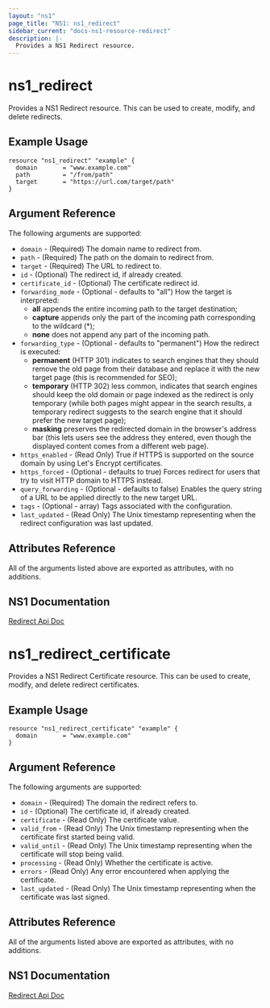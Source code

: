 ```yaml
---
layout: "ns1"
page_title: "NS1: ns1_redirect"
sidebar_current: "docs-ns1-resource-redirect"
description: |-
  Provides a NS1 Redirect resource.
---
```


# ns1\_redirect

Provides a NS1 Redirect resource. This can be used to create, modify, and delete redirects.

## Example Usage

```hcl
resource "ns1_redirect" "example" {
  domain       = "www.example.com"
  path         = "/from/path"
  target       = "https://url.com/target/path"
}
```

## Argument Reference

The following arguments are supported:

* `domain` - (Required) The domain name to redirect from.
* `path` - (Required) The path on the domain to redirect from.
* `target` - (Required) The URL to redirect to.
* `id` - (Optional) The redirect id, if already created.
* `certificate_id` - (Optional) The certificate redirect id.
* `forwarding_mode` - (Optional - defaults to "all") How the target is interpreted:
  * __all__       appends the entire incoming path to the target destination;
  * __capture__   appends only the part of the incoming path corresponding to the wildcard (*);
  * __none__      does not append any part of the incoming path.
* `forwarding_type` - (Optional - defaults to "permanent") How the redirect is executed:
  * __permanent__ (HTTP 301) indicates to search engines that they should remove the old page from
                  their database and replace it with the new target page (this is recommended for SEO);
  * __temporary__ (HTTP 302) less common, indicates that search engines should keep the old domain or
                  page indexed as the redirect is only temporary (while both pages might appear in the
                  search results, a temporary redirect suggests to the search engine that it should
                  prefer the new target page);
  * __masking__   preserves the redirected domain in the browser's address bar (this lets users see the
                  address they entered, even though the displayed content comes from a different web page).
* `https_enabled` - (Read Only) True if HTTPS is supported on the source domain by using Let's Encrypt certificates.
* `https_forced` - (Optional - defaults to true) Forces redirect for users that try to visit HTTP domain to HTTPS instead.
* `query_forwarding` - (Optional - defaults to false) Enables the query string of a URL to be applied directly to the new target URL.
* `tags` - (Optional - array) Tags associated with the configuration.
* `last_updated` - (Read Only) The Unix timestamp representing when the redirect configuration was last updated.

## Attributes Reference

All of the arguments listed above are exported as attributes, with no
additions.

## NS1 Documentation

[Redirect Api Doc](https://ns1.com/api#redirect)


# ns1\_redirect\_certificate

Provides a NS1 Redirect Certificate resource. This can be used to create, modify, and delete redirect certificates.

## Example Usage

```hcl
resource "ns1_redirect_certificate" "example" {
  domain       = "www.example.com"
}
```

## Argument Reference

The following arguments are supported:

* `domain` - (Required) The domain the redirect refers to.
* `id` - (Optional) The certificate id, if already created.
* `certificate` - (Read Only) The certificate value.
* `valid_from` - (Read Only) The Unix timestamp representing when the certificate first started being valid.
* `valid_until` - (Read Only) The Unix timestamp representing when the certificate will stop being valid.
* `processing` - (Read Only) Whether the certificate is active.
* `errors` - (Read Only) Any error encountered when applying the certificate.
* `last_updated` - (Read Only) The Unix timestamp representing when the certificate was last signed.

## Attributes Reference

All of the arguments listed above are exported as attributes, with no
additions.

## NS1 Documentation

[Redirect Api Doc](https://ns1.com/api#redirect)
